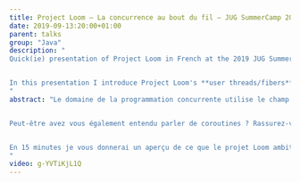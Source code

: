 ```yaml
---
title: Project Loom — La concurrence au bout du fil — JUG SummerCamp 2019 (FR)
date: 2019-09-13:20:00+01:00
parent: talks
group: "Java"
description: "
Quick(ie) presentation of Project Loom in French at the 2019 JUG SummerCamp.


In this presentation I introduce Project Loom's **user threads/fibers** by presenting what are continuations, how asynchronous code can be wrapped in a synchronous API via continuations and the support required by the JVM/JDK.
"
abstract: "Le domaine de la programmation concurrente utilise le champ lexical de la filature et nous met les nerfs en pelote avec des concepts qui s'entrelacent : fibers, threads, lightweight-threads, green threads, loom…


Peut-être avez vous également entendu parler de coroutines ? Rassurez-vous, tout est lié.


En 15 minutes je vous donnerai un aperçu de ce que le projet Loom ambitionne d'apporter à la JVM et de quelle façon vous pouvez déjà en profiter, sans trop tirer sur la corde, avec Quasar.
"
video: g-YVTiKjL1Q
---
```

